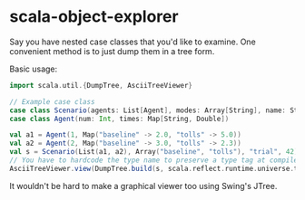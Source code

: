 scala-object-explorer
=====================

Say you have nested case classes that you'd like to examine. One convenient method is to just dump
them in a tree form.

Basic usage:

```scala
import scala.util.{DumpTree, AsciiTreeViewer}

// Example case class
case class Scenario(agents: List[Agent], modes: Array[String], name: String, id: Long)
case class Agent(num: Int, times: Map[String, Double])

val a1 = Agent(1, Map("baseline" -> 2.0, "tolls" -> 5.0))
val a2 = Agent(2, Map("baseline" -> 3.0, "tolls" -> 2.3))
val s = Scenario(List(a1, a2), Array("baseline", "tolls"), "trial", 42)
// You have to hardcode the type name to preserve a type tag at compile-time before erasure
AsciiTreeViewer.view(DumpTree.build(s, scala.reflect.runtime.universe.typeOf[Scenario]))
```

It wouldn't be hard to make a graphical viewer too using Swing's JTree.
